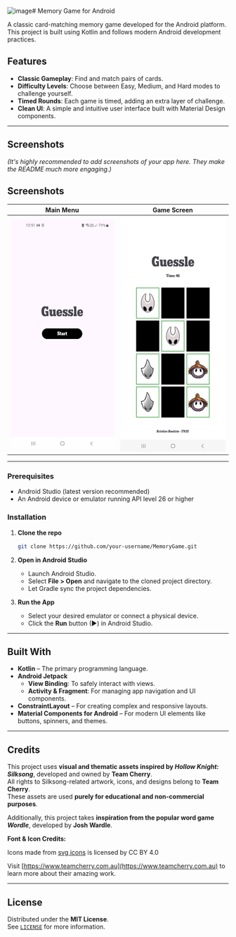 <img width="1020" height="458" alt="image" src="https://github.com/user-attachments/assets/e8b0953a-d9be-4aaf-9adf-b5c4c92e403c" /># Memory Game for Android

A classic card-matching memory game developed for the Android platform. This project is built using Kotlin and follows modern Android development practices.

## Features
- **Classic Gameplay**: Find and match pairs of cards.  
- **Difficulty Levels**: Choose between Easy, Medium, and Hard modes to challenge yourself.  
- **Timed Rounds**: Each game is timed, adding an extra layer of challenge.  
- **Clean UI**: A simple and intuitive user interface built with Material Design components.  

---

## Screenshots

*(It's highly recommended to add screenshots of your app here. They make the README much more engaging.)*  

## Screenshots
| Main Menu | Game Screen |
| :---: | :---: |
| ![Main Menu](screenshots/MainScreen.jpg) | ![Game Screen](screenshots/GameScreen.jpg) |


---

### Prerequisites
- Android Studio (latest version recommended)  
- An Android device or emulator running API level 26 or higher  

### Installation

1. **Clone the repo**
   ```bash
   git clone https://github.com/your-username/MemoryGame.git
   ```

2. **Open in Android Studio**
   - Launch Android Studio.  
   - Select **File > Open** and navigate to the cloned project directory.  
   - Let Gradle sync the project dependencies.  

3. **Run the App**
   - Select your desired emulator or connect a physical device.  
   - Click the **Run** button (▶) in Android Studio.  

---

## Built With
- **Kotlin** – The primary programming language.  
- **Android Jetpack**  
  - **View Binding**: To safely interact with views.  
  - **Activity & Fragment**: For managing app navigation and UI components.  
- **ConstraintLayout** – For creating complex and responsive layouts.  
- **Material Components for Android** – For modern UI elements like buttons, spinners, and themes.  

---

## Credits

This project uses **visual and thematic assets inspired by *Hollow Knight: Silksong***, developed and owned by **Team Cherry**.  
All rights to Silksong-related artwork, icons, and designs belong to **Team Cherry**.  
These assets are used **purely for educational and non-commercial purposes**.  

Additionally, this project takes **inspiration from the popular word game *Wordle***, developed by **Josh Wardle**.  

**Font & Icon Credits:**  
<div>Icons made from <a href="https://www.onlinewebfonts.com/icon">svg icons</a> is licensed by CC BY 4.0</div>  

Visit [https://www.teamcherry.com.au](https://www.teamcherry.com.au) to learn more about their amazing work.

---

## License

Distributed under the **MIT License**.  
See [`LICENSE`](LICENSE) for more information.
